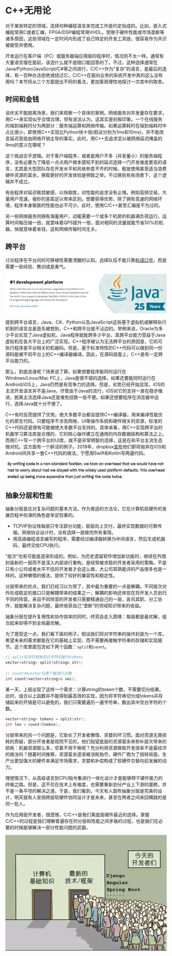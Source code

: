# C++无用论

对于某些特定的领域，选择何种编程语言来完成工作是约定俗成的。比如，嵌入式编程常用C或者汇编，FPGA/DSP编程常用VHDL。受限于硬件性能或市场垄断等诸多原因，这些领域在一定时间内形成了自己特定的开发工具链，很容易作为共识被接受并使用。

开发运行在客户端（PC）或服务器端应用层的程序时，情况则不太一样。通常有大量语言摆在面前，该选什么就不是随口能回答的了。不过，这种选择通常在Java/Python/JavaScript/C#等之间进行，C/C++作为“复杂”的语言，是最后的选择，有一百种办法拒绝或绕过它。C/C++在面向业务的系统开发中真的这么没有用吗？本节将从三个方面提出不同的看法，更加客观理性地探讨一次其中的取舍。

## 时间和金钱

谈优劣不能脱离场景，我们来观察一个具体的案例。网络服务对并发量存在要求，用C++来实现似乎合情合理，但有说法认为，这其实是刻板印象。一个在线服务的端到端耗时分为两部分：服务端运算和网络传输。如果运算耗时在端到端耗时中占比很小，即使用C++实现比Python快十倍(假设分别为1ms和10ms)，并不能改变延迟高低由网络开销主导的事实。此时，用C++去追求足以被网络延迟掩盖的9ms的意义在哪呢？

这个挑战合乎逻辑。对于客户端程序，或者是用户不多（并发量小）的服务端程序，没有必要为了降低一点点用户根本感知不到的延迟选择一门开发难度更高的语言，尤其是大型团队存在开发水平和风格参差不齐的时候。粗放使用甚至适当浪费硬件资源的富余，换取更好的开发体验是明智之举。不过换到有些场景下，这个逻辑并不成立。

有些程序对延迟极其敏感，以快取胜，对性能的追求没有止境。例如高频交易，大量用户竞速，毫秒的差距足以带来区别。想要获得优势，除了拥有高速的网络环境，程序本身极致的性能也必不可少。此时，使用C/C++甚至汇编是不为过的。

另一些网络服务则拥有海量用户，动辄需要一个或多个机房的机器满负荷运行。运算时间每压缩一倍，就意味着QPS提升一倍，面对相同的流量就能节省50%的机器。快就意味着省钱，这和网络传输时间无关。

## 跨平台

讨论程序在平台间的可移植性需要清醒的认知。选择队伍不能只靠[标语口号](https://www.oracle.com/java/)，而是需要一些经验、教训或是勇气。

![Java](pic/java.png)

提到跨平台语言，Java、C#、Python以及JavaScript这些基于虚拟机或解释执行机制的语言总是首先被想到，C++和跨平台是不沾边的。举例来说，Oracle为多少平台实现了Java虚拟机，Java程序就能跨多少平台，其跨平台能力受益于Java虚拟机在各大平台上的广泛实现。C++程序被认为无法跨平台的原因是，它的可执行程序是平台相关的机器码。但是，基于标准特性的C++代码可以做到同一份源码能被不同平台上的C++编译器编译。因此，在源码层面上，C++是有一定跨平台能力的。

那么，到底选谁呢？场景说了算。如果想要程序能同时运行在Windows/Linux/Mac PC上，Java是很不错的选择。如果还要能同时运行在Android/iOS上，Java仍然是有竞争力的选择。但是，劣势已经开始显现，iOS的主流开发语言并不是Java，尽管由于Java的流行，iOS对它的支持一直在稳步推进，脱离主流选择Java还是难免招致一些不便。如果还想要程序在浏览器中运行，选择Java就十分不便了。

C++有时反而提供了优势。绝大多数平台都会提供C++编译器，用来编译性能优化的原生代码。只要程序不涉及网络、UI等操作系统和硬件相关的资源，标准的C++代码还是很有可能被绝大多数平台支持的。具体来看，用C++实现跨平台的机器学习算法库是合理的，它的核心操作建立在通用的内存数据结构和算法之上。而用C++写一个跨平台的UI库，就不是非常明智的选择，这是在和平台主流生态做对抗。这方面有一个鲜活的例子。2019年，dropbox[宣布](https://dropbox.tech/mobile/the-not-so-hidden-cost-of-sharing-code-between-ios-and-android)他们即将抛弃在iOS和Android间共享一套C++代码的做法，宁愿用Swift和Kotlin写两遍代码。

![The Hidden Cost of Sharing Code between iOS and Android](pic/dropbox_abandon_cpp.png)

## 抽象分层和性能

抽象分层是应对复杂问题的基本方法。作为普适的方法论，它在计算机软硬件的发展历程中扮演的角色是举足轻重的。

* TCP/IP协议栈每层只专注部分功能，层层向上交付，最终实现数据的可靠传输。网络协议设计时，没有选择一层做完所有事情。
* 用高级编程语言编写的程序，需要经过编译器转换为中间语言，然后生成机器码，最终交给CPU执行。

“层次”也有可能是逐渐形成的。例如，为历史遗留软件增加新功能时，继续在外围封装新的一层而不是深入内部进行重构，是经常被求稳的开发者采用的策略。不是只有小公司或者水平不佳的开发者才会这么做，大公司耳熟能详的产品很多也是一样的。这种懒惰的做法，提供了较好的兼容性和稳定性。

分层带来的优点，我们已经习以为常了，其中最为重要的一点是解耦。不同层次对外形成稳定的接口只是解耦带来的结果之一，解耦的影响还体现在将开发人员划归不同的阵营。来自不同阵营的开发者只需要精通自己的一层，各司其职、分工协作，就能解决复杂问题，最终收获自己“垄断”的领域知识带来的收益。

抽象分层在提升复用性和协作效率的同时，终究会走入困境：每层都是最优解，组合起来却得不到全局最优解。

为了感受这一点，我们看下面的例子。假设我们将对字符串的操作封装为一个库，希望未来的需求都能在它的基础上实现，而不需要再接触字符串的存储和实现细节。这个库里面包含如下两个函数：`split`和`count`。

```cpp
// split将字符转按空白字符切割为tokens
vector<string> split(string& str);

// count对vector元素个数进行计数
int count(vector<string>& vec);
```

某一天，上层出现了这样一个需求：计算string的token个数，不需要切分结果。此时，组合以上函数并不能得到最高效的实现，因为将字符串切分成tokens并存储起来的开销是可以避免的，我们只需要遍历一遍字符串，数出其中空白字符的个数。

```cpp
vector<string> tokens = split(str);
int len = count(toekns);
```

分层带来的另一个问题是，它助长了开发者懒惰、贪婪的坏习惯。面对资源无畏损耗的质疑，部分开发者是视而不见的，他们指望底层的资源富余来弥补层次带来的损耗：机器资源那么多，空着不用干嘛呢？充分利用资源换取开发效率不是最经济的做法吗？随着时间推移，资源富余逐渐被消耗殆尽，硬件厂商为了扭转局面，生产出更加强大的硬件来满足市场需求，贪婪和补偿构成了软硬件交替向前发展的动力。

理想情况下，从高级语言到CPU指令集进行一体化设计才是能够榨干硬件能力的终极之路。但是，这不仅在技术上有难度，也需要重新划分产业上下游的蛋糕，并不是一条平坦的解决之道。于是，我们看到，今天有人鼓吹抽象分层是完美的设计，明天就有人宣扬跨层软硬件协同设计才是未来，甚至在两者之间来回横跳的是同一批人。

作为应用层开发者，很遗憾，C/C++是我们离底层硬件最近的选择。掌握C/C++的过程是我们理解普遍存在的分层和性能之间矛盾的过程，也是我们在必要的时候能够解决一部分性能问题的武器。

![Developers Today](pic/developers.jpg)
